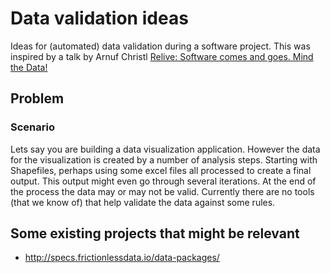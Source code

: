 # Data validation ideas

Ideas for (automated) data validation during a software project. This was inspired by a talk by Arnuf Christl [Relive: Software comes and goes. Mind the Data!](https://streaming.media.ccc.de/foss4g-2016/relive/1060/)

## Problem

### Scenario
Lets say you are building a data visualization application. However the data for the visualization is created by a number of analysis steps. Starting with Shapefiles, perhaps using some excel files all processed to create a final output. This output might even go through several iterations. At the end of the process the data may or may not be valid. Currently there are no tools (that we know of) that help validate the data against some rules.

## Some existing projects that might be relevant

* http://specs.frictionlessdata.io/data-packages/

